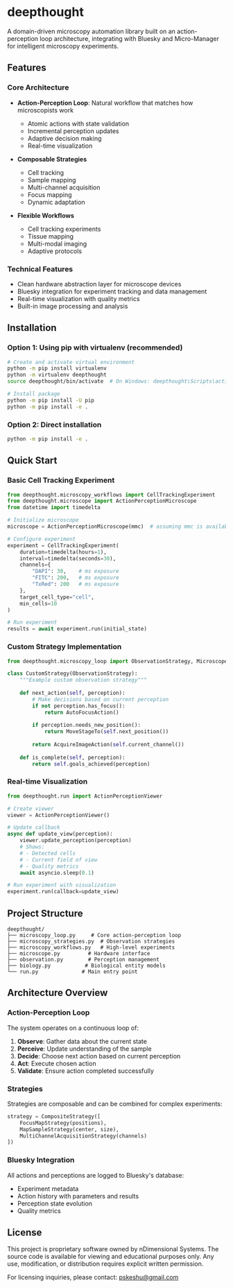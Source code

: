 # deepthought

A domain-driven microscopy automation library built on an action-perception loop architecture, integrating with Bluesky and Micro-Manager for intelligent microscopy experiments.

## Features

### Core Architecture

- **Action-Perception Loop**: Natural workflow that matches how microscopists work
  - Atomic actions with state validation
  - Incremental perception updates
  - Adaptive decision making
  - Real-time visualization

- **Composable Strategies**
  - Cell tracking
  - Sample mapping
  - Multi-channel acquisition
  - Focus mapping
  - Dynamic adaptation

- **Flexible Workflows**
  - Cell tracking experiments
  - Tissue mapping
  - Multi-modal imaging
  - Adaptive protocols

### Technical Features

- Clean hardware abstraction layer for microscope devices
- Bluesky integration for experiment tracking and data management
- Real-time visualization with quality metrics
- Built-in image processing and analysis

## Installation

### Option 1: Using pip with virtualenv (recommended)

```bash
# Create and activate virtual environment
python -m pip install virtualenv
python -m virtualenv deepthought
source deepthought/bin/activate  # On Windows: deepthought\Scripts\activate

# Install package
python -m pip install -U pip
python -m pip install -e .
```

### Option 2: Direct installation

```bash
python -m pip install -e .
```

## Quick Start

### Basic Cell Tracking Experiment

```python
from deepthought.microscopy_workflows import CellTrackingExperiment
from deepthought.microscope import ActionPerceptionMicroscope
from datetime import timedelta

# Initialize microscope
microscope = ActionPerceptionMicroscope(mmc)  # assuming mmc is available

# Configure experiment
experiment = CellTrackingExperiment(
    duration=timedelta(hours=1),
    interval=timedelta(seconds=30),
    channels={
        "DAPI": 30,    # ms exposure
        "FITC": 200,   # ms exposure
        "TxRed": 200   # ms exposure
    },
    target_cell_type="cell",
    min_cells=10
)

# Run experiment
results = await experiment.run(initial_state)
```

### Custom Strategy Implementation

```python
from deepthought.microscopy_loop import ObservationStrategy, MicroscopeAction

class CustomStrategy(ObservationStrategy):
    """Example custom observation strategy"""
    
    def next_action(self, perception):
        # Make decisions based on current perception
        if not perception.has_focus():
            return AutoFocusAction()
            
        if perception.needs_new_position():
            return MoveStageTo(self.next_position())
            
        return AcquireImageAction(self.current_channel())
    
    def is_complete(self, perception):
        return self.goals_achieved(perception)
```

### Real-time Visualization

```python
from deepthought.run import ActionPerceptionViewer

# Create viewer
viewer = ActionPerceptionViewer()

# Update callback
async def update_view(perception):
    viewer.update_perception(perception)
    # Shows:
    # - Detected cells
    # - Current field of view
    # - Quality metrics
    await asyncio.sleep(0.1)

# Run experiment with visualization
experiment.run(callback=update_view)
```

## Project Structure

```
deepthought/
├── microscopy_loop.py     # Core action-perception loop
├── microscopy_strategies.py  # Observation strategies
├── microscopy_workflows.py   # High-level experiments
├── microscope.py         # Hardware interface
├── observation.py        # Perception management
├── biology.py           # Biological entity models
└── run.py              # Main entry point
```

## Architecture Overview

### Action-Perception Loop

The system operates on a continuous loop of:
1. **Observe**: Gather data about the current state
2. **Perceive**: Update understanding of the sample
3. **Decide**: Choose next action based on current perception
4. **Act**: Execute chosen action
5. **Validate**: Ensure action completed successfully

### Strategies

Strategies are composable and can be combined for complex experiments:

```python
strategy = CompositeStrategy([
    FocusMapStrategy(positions),
    MapSampleStrategy(center, size),
    MultiChannelAcquisitionStrategy(channels)
])
```

### Bluesky Integration

All actions and perceptions are logged to Bluesky's database:
- Experiment metadata
- Action history with parameters and results
- Perception state evolution
- Quality metrics


## License

This project is proprietary software owned by nDimensional Systems. The source code is available for viewing and educational purposes only. Any use, modification, or distribution requires explicit written permission.

For licensing inquiries, please contact: pskeshu@gmail.com
